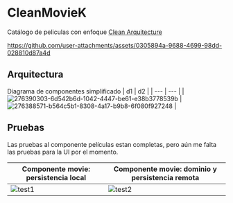 # CleanMovieK
Catálogo de peliculas con enfoque [Clean Arquitecture](https://github.com/vanskarner/CleanMovie/wiki)

https://github.com/user-attachments/assets/0305894a-9688-4699-98dd-028810d87a4d

## Arquitectura
Diagrama de componentes simplificado
| d1 | d2 |
| --- | --- |
| ![276390303-6d542b6d-1042-4447-be61-e38b3778539b](https://github.com/user-attachments/assets/b3cb07ea-7cda-4fae-959b-128bd0aa3bab) | ![276388571-b564c5b1-8308-4a17-b9b8-6f080f927248](https://github.com/user-attachments/assets/a6fa0019-3c77-4ea5-af87-2743efaef69b) |

## Pruebas
Las pruebas al componente películas estan completas, pero aún me falta las pruebas para la UI por el momento.

| Componente movie: persistencia local | Componente movie: dominio y persistencia remota |
| --- | --- |
| ![test1](https://github.com/user-attachments/assets/a8f2028e-26e8-4b1d-80b7-a8be793d18fb) | ![test2](https://github.com/user-attachments/assets/ad3d99c3-e576-45d4-862d-f97dd8a1177a) |
